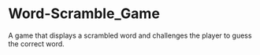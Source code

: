 # Word-Scramble_Game
A game that displays a scrambled word and challenges the player to guess the correct word.
